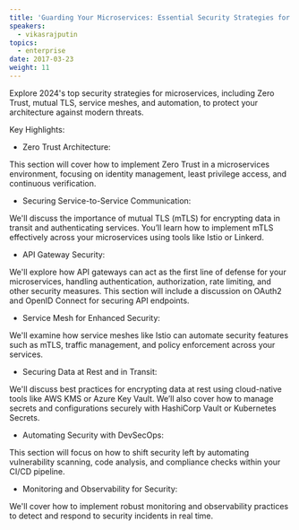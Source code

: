 ```yaml
---
title: 'Guarding Your Microservices: Essential Security Strategies for 2024'
speakers:
  - vikasrajputin
topics:
  - enterprise
date: 2017-03-23
weight: 11
---
```


Explore 2024's top security strategies for microservices, including Zero Trust, mutual TLS, service meshes, and automation, to protect your architecture against modern threats.

Key Highlights:

- Zero Trust Architecture:

This section will cover how to implement Zero Trust in a microservices environment, focusing on identity management, least privilege access, and continuous verification.

- Securing Service-to-Service Communication:

We'll discuss the importance of mutual TLS (mTLS) for encrypting data in transit and authenticating services. You’ll learn how to implement mTLS effectively across your microservices using tools like Istio or Linkerd.

- API Gateway Security:

We'll explore how API gateways can act as the first line of defense for your microservices, handling authentication, authorization, rate limiting, and other security measures. This section will include a discussion on OAuth2 and OpenID Connect for securing API endpoints.

- Service Mesh for Enhanced Security:

We'll examine how service meshes like Istio can automate security features such as mTLS, traffic management, and policy enforcement across your services.

- Securing Data at Rest and in Transit:

We'll discuss best practices for encrypting data at rest using cloud-native tools like AWS KMS or Azure Key Vault. We’ll also cover how to manage secrets and configurations securely with HashiCorp Vault or Kubernetes Secrets.

- Automating Security with DevSecOps:

This section will focus on how to shift security left by automating vulnerability scanning, code analysis, and compliance checks within your CI/CD pipeline.

- Monitoring and Observability for Security:

We'll cover how to implement robust monitoring and observability practices to detect and respond to security incidents in real time. 